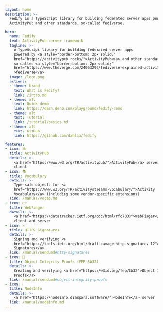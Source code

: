 ```yaml
---
layout: home
description: >-
  Fedify is a TypeScript library for building federated server apps powered by
  ActivityPub and other standards, so-called fediverse.

hero:
  name: Fedify
  text: ActivityPub server framework
  tagline: >-
    A TypeScript library for building federated server apps
    powered by <a style="border-bottom: 2px solid;"
    href="https://activitypub.rocks/">ActivityPub</a> and other standards,
    so-called <a style="border-bottom: 2px solid;"
    href="https://www.theverge.com/24063290/fediverse-explained-activitypub-social-media-open-protocol"
    >fediverse</a>
  image: /logo.png
  actions:
  - theme: brand
    text: What is Fedify?
    link: /intro.md
  - theme: alt
    text: Quick demo
    link: https://dash.deno.com/playground/fedify-demo
  - theme: alt
    text: Tutorial
    link: /tutorial/basics.md
  - theme: alt
    text: GitHub
    link: https://github.com/dahlia/fedify

features:
- icon: 🕸️
  title: ActivityPub
  details: >-
    <a href="https://www.w3.org/TR/activitypub/">ActivityPub</a> server and
    client
- icon: 📚
  title: Vocabulary
  details: >-
    Type-safe objects for <a
    href="https://www.w3.org/TR/activitystreams-vocabulary/">Activity
    Vocabulary</a> (including some vendor-specific extensions)
  link: /manual/vocab.md
- icon: 👉
  title: WebFinger
  details: >-
    <a href="https://datatracker.ietf.org/doc/html/rfc7033">WebFinger</a>
    client and server
- icon: ✍️
  title: HTTPS Signatures
  details: >-
    Signing and verifying <a
    href="https://tools.ietf.org/html/draft-cavage-http-signatures-12">HTTP
    Signatures</a>
  link: /manual/send.md#http-signatures
- icon: 🪪
  title: Object Integrity Proofs (FEP-8b32)
  details: >-
    Creating and verifying <a href="https://w3id.org/fep/8b32">Object Integrity
    Proofs</a>
  link: /manual/send.md#object-integrity-proofs
- icon: ℹ️
  title: NodeInfo
  details: >-
    <a href="https://nodeinfo.diaspora.software/">NodeInfo</a> server
  link: /manual/nodeinfo.md
---
```

